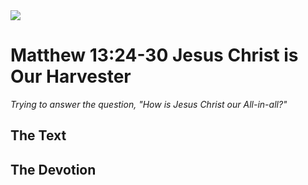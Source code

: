 <img class="intro-right" src="/images/art-matthew.jpg">

# Matthew 13:24-30 Jesus Christ is Our Harvester

*Trying to answer the question, "How is Jesus Christ our All-in-all?"*

## The Text

## The Devotion